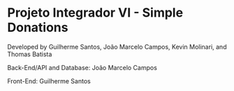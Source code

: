 # Projeto Integrador VI - Simple Donations

Developed by Guilherme Santos, João Marcelo Campos, Kevin Molinari, and Thomas Batista

Back-End/API and Database: João Marcelo Campos

Front-End: Guilherme Santos
